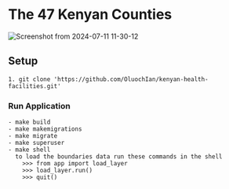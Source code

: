 # The 47 Kenyan Counties

![Screenshot from 2024-07-11 11-30-12](https://github.com/Morvin-Ian/kenyan-counties-borders/assets/78966128/7791be43-233d-4c5b-a018-8ce5aa4388d2)


## Setup
    1. git clone 'https://github.com/OluochIan/kenyan-health-facilities.git'
    
### Run Application
    - make build
    - make makemigrations
    - make migrate
    - make superuser
    - make shell
      to load the boundaries data run these commands in the shell
        >>> from app import load_layer
        >>> load_layer.run()
        >>> quit()


